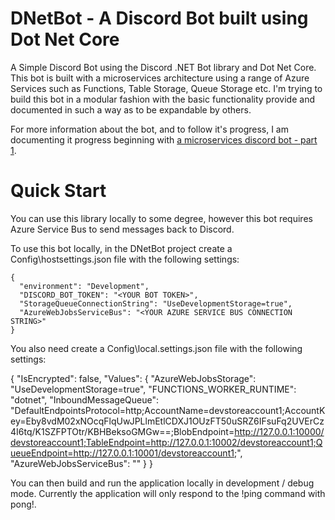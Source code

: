 # DNetBot - A Discord Bot built using Dot Net Core
A Simple Discord Bot using the Discord .NET Bot library and Dot Net Core. This bot is built with a microservices architecture using a range of Azure Services such as Functions, Table Storage, Queue Storage etc. I'm trying to build this bot in a modular fashion with the basic functionality provide and documented in such a way as to be expandable by others.

For more information about the bot, and to follow it's progress, I am documenting it progress beginning with [a microservices discord bot - part 1](https://www.glennprince.com/blog/creating-a-discord-bot-part-01/).

# Quick Start
You can use this library locally to some degree, however this bot requires Azure Service Bus to send messages back to Discord. 

To use this bot locally, in the DNetBot project create a Config\hostsettings.json file with the following settings:

```
{
  "environment": "Development",
  "DISCORD_BOT_TOKEN": "<YOUR BOT TOKEN>",
  "StorageQueueConnectionString": "UseDevelopmentStorage=true",
  "AzureWebJobsServiceBus": "<YOUR AZURE SERVICE BUS CONNECTION STRING>"
}

```
You also need create a Config\local.settings.json file with the following settings:

{
    "IsEncrypted": false,
  "Values": {
    "AzureWebJobsStorage": "UseDevelopmentStorage=true",
    "FUNCTIONS_WORKER_RUNTIME": "dotnet",
    "InboundMessageQueue": "DefaultEndpointsProtocol=http;AccountName=devstoreaccount1;AccountKey=Eby8vdM02xNOcqFlqUwJPLlmEtlCDXJ1OUzFT50uSRZ6IFsuFq2UVErCz4I6tq/K1SZFPTOtr/KBHBeksoGMGw==;BlobEndpoint=http://127.0.0.1:10000/devstoreaccount1;TableEndpoint=http://127.0.0.1:10002/devstoreaccount1;QueueEndpoint=http://127.0.0.1:10001/devstoreaccount1;",
    "AzureWebJobsServiceBus": "<YOUR BOT TOKEN>"
  }
}

You can then build and run the application locally in development / debug mode. Currently the application will only respond to the !ping command with pong!.